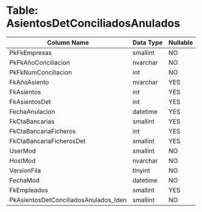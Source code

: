 # Table: AsientosDetConciliadosAnulados

| Column Name | Data Type | Nullable |
|-------------|-----------|----------|
| PkFkEmpresas | smallint | NO |
| PkFkAñoConciliacion | nvarchar | NO |
| PkFkNumConciliacion | int | NO |
| FkAñoAsiento | nvarchar | YES |
| FkAsientos | int | YES |
| FkAsientosDet | int | YES |
| FechaAnulacion | datetime | YES |
| FkCtaBancarias | smallint | YES |
| FkCtaBancariaFicheros | int | YES |
| FkCtaBancariaFicherosDet | smallint | YES |
| UserMod | smallint | NO |
| HostMod | nvarchar | NO |
| VersionFila | tinyint | NO |
| FechaMod | datetime | NO |
| FkEmpleados | smallint | YES |
| PkAsientosDetConciliadosAnulados_Iden | smallint | NO |
